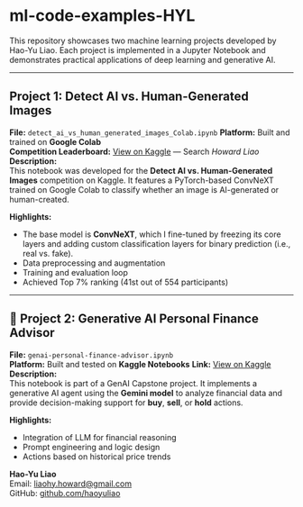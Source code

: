 # ml-code-examples-HYL

This repository showcases two machine learning projects developed by Hao-Yu Liao. Each project is implemented in a Jupyter Notebook and demonstrates practical applications of deep learning and generative AI.

---

## Project 1: Detect AI vs. Human-Generated Images

**File:** `detect_ai_vs_human_generated_images_Colab.ipynb`
**Platform:** Built and trained on **Google Colab**
<br>
**Competition Leaderboard:** [View on Kaggle](https://www.kaggle.com/competitions/detect-ai-vs-human-generated-images/leaderboard) — Search *Howard Liao*  
**Description:**  
This notebook was developed for the **Detect AI vs. Human-Generated Images** competition on Kaggle. It features a PyTorch-based ConvNeXT trained on Google Colab to classify whether an image is AI-generated or human-created.

**Highlights:**
- The base model is **ConvNeXT**, which I fine-tuned by freezing its core layers and adding custom classification layers for binary prediction (i.e., real vs. fake).
- Data preprocessing and augmentation
- Training and evaluation loop
- Achieved Top 7% ranking (41st out of 554 participants)

---

## 📗 Project 2: Generative AI Personal Finance Advisor

**File:** `genai-personal-finance-advisor.ipynb`  
**Platform:** Built and tested on **Kaggle Notebooks** 
**Link:** [View on Kaggle](https://www.kaggle.com/code/haoyuliao14116/genai-personal-finance-advisor)
**Description:**  
This notebook is part of a GenAI Capstone project. It implements a generative AI agent using the **Gemini model** to analyze financial data and provide decision-making support for **buy**, **sell**, or **hold** actions.

**Highlights:**
- Integration of LLM for financial reasoning
- Prompt engineering and logic design
- Actions based on historical price trends



**Hao-Yu Liao**  
Email: [liaohy.howard@gmail.com](mailto:liaohy.howard@gmail.com)  
GitHub: [github.com/haoyuliao](https://github.com/haoyuliao)


